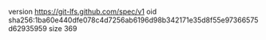 version https://git-lfs.github.com/spec/v1
oid sha256:1ba60e440dfe078c4d7256ab6196d98b342171e35d8f55e97366575d62935959
size 369
